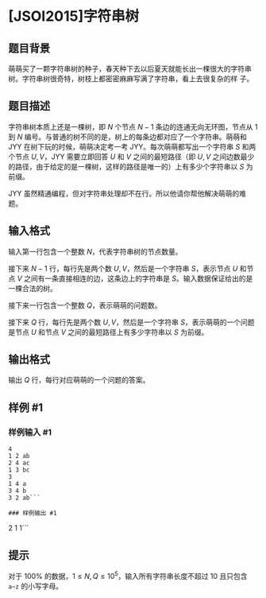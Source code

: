 # [JSOI2015]字符串树

## 题目背景

萌萌买了一颗字符串树的种子，春天种下去以后夏天就能长出一棵很大的字符串树。字符串树很奇特，树枝上都密密麻麻写满了字符串，看上去很复杂的样
子。

## 题目描述

字符串树本质上还是一棵树，即 $N$ 个节点 $N-1$ 条边的连通无向无环图，节点从 $1$ 到 $N$ 编号。与普通的树不同的是，树上的每条边都对应了一个字符串。萌萌和 JYY 在树下玩的时候，萌萌决定考一考 JYY。每次萌萌都写出一个字符串 $S$ 和两个节点 $U,V$，JYY 需要立即回答 $U$ 和 $V$ 之间的最短路径（即 $U,V$ 之间边数最少的路径，由于给定的是一棵树，这样的路径是唯一的）上有多少个字符串以 $S$ 为前缀。

JYY 虽然精通编程，但对字符串处理却不在行。所以他请你帮他解决萌萌的难题。

## 输入格式

输入第一行包含一个整数 $N$，代表字符串树的节点数量。

接下来 $N-1$ 行，每行先是两个数 $U,V$，然后是一个字符串 $S$，表示节点 $U$ 和节点 $V$ 之间有一条直接相连的边，这条边上的字符串是 $S$。输入数据保证给出的是一棵合法的树。

接下来一行包含一个整数 $Q$，表示萌萌的问题数。

接下来 $Q$ 行，每行先是两个数 $U,V$，然后是一个字符串 $S$，表示萌萌的一个问题是节点 $U$ 和节点 $V$ 之间的最短路径上有多少字符串以 $S$ 为前缀。

## 输出格式

输出 $Q$ 行，每行对应萌萌的一个问题的答案。

## 样例 #1

### 样例输入 #1
```
4
1 2 ab
2 4 ac
1 3 bc
3
1 4 a
3 4 b
3 2 ab```

### 样例输出 #1

```
2
1
1```

## 提示

对于 $100\%$ 的数据，$1\leq N,Q\leq 10^5$，输入所有字符串长度不超过 $10$ 且只包含 `a~z` 的小写字母。
